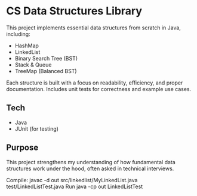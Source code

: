 # CS Data Structures Library

This project implements essential data structures from scratch in Java, including:

- HashMap
- LinkedList
- Binary Search Tree (BST)
- Stack & Queue
- TreeMap (Balanced BST)

Each structure is built with a focus on readability, efficiency, and proper documentation. Includes unit tests for correctness and example use cases.

## Tech
- Java
- JUnit (for testing)

## Purpose
This project strengthens my understanding of how fundamental data structures work under the hood, often asked in technical interviews.

Compile: javac -d out src/linkedlist/MyLinkedList.java test/LinkedListTest.java
Run java -cp out LinkedListTest